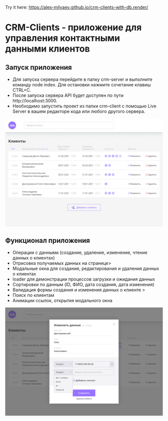 Try it here: https://alex-milyaev.github.io/crm-clients-with-db.render/

# CRM-Clients - приложение для управления контактными данными клиентов

## Запуск приложения
<ul>
  <li>Для запуска сервера перейдите в папку crm-server и выполните команду node index. Для остановки нажмите сочетание клавиш CTRL+C.</li>
  <li>После запуска сервера API будет доступен по пути http://localhost:3000.</li>
  <li>Необходимо запустить проект из папки crm-client с помощью Live Server в вашем редакторе кода или любого другого сервера.</li>
</ul>

![](https://github.com/Alex-Milyaev/crm-clients-with-db.render/blob/main/CRM-Clients-2.png)

## Функционал приложения
<ul>
  <li>Операции с данными (создание, удаление, изменение, чтение данных о клиентах)</li>
  <li>Отрисовка получаемых данных на странице></li>
  <li>Модальные окна для создания, редактирования и удаления данных о клиентах
</li>
  <li>loader для демонстрации процессов загрузки и ожидания данных
</li>
  <li>Сортировки по данным (ID, ФИО, дата создания, дата изменения)
</li>
  <li>Валидация формы создания и изменения данных о клиенте
></li>
  <li>Поиск по клиентам
</li>
  <li>Анимации ссылок, открытия модального окна</li>
</ul>
    
![](https://github.com/Alex-Milyaev/crm-clients-with-db.render/blob/main/CRM-Clients-1.png)

